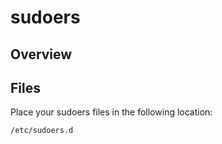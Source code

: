 # sudoers

## Overview



## Files

Place your sudoers files in the following location:

```bash
/etc/sudoers.d
```


